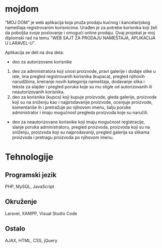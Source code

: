 # mojdom
“MOJ DOM” je web aplikacija koja pruža prodaju kućnog i kancelarijskog nameštaja registrovanim korisnicima. Urađen je za potrebe korisnika koji želi da poboljša svoje poslovanje i omogući online prodaju. Ovaj projekat je moj diplomski rad na temu "WEB SAJT ZA PRODAJU NAMEŠTAJA, APLIKACIJA U LARAVEL-U".

Aplikacija se deli na dva dela:

*	deo za autorizovane korisnike
1. deo za administratora koji unosi proizvode, pravi galerije i dodaje slike u iste, ima pregled registrovanih korisnika (kupaca), pregled njihovih narudžbina, kreiranje novih kategorija nameštaja, dodavanje slika i teksta za slajder i pregled poruka koje su mu stigle od autorizovanih ili neautorizovanih korisnika.
2. deo za korisnika (kupca) koji kupuje proizvode, gleda galerije, proizvode koji su na sniženju kao i najprodavanije proizvode, ocenjuje proizvode, komentariše ih i pretražuje po njihovom imenu, šalju poruke administrator i imaju mogućnost pregleda proizvoda koje su naručili.

* deo za neautorizovane korisnike koji imaju mogućnost registracije, slanje poruka administratoru, pregled proizvoda, proizvoda koji su na sniženju, proizvoda koji su najprodavaniji, pregled galerija sa slikama proizvoda i pretragu proizvoda po njihovom imenu.


# Tehnologije
## Programski jezik
PHP, MySQL, JavaScript

## Okruženje
Laravel, XAMPP, Visual Studio Code

## Ostalo
AJAX, HTML, CSS, jQuery

